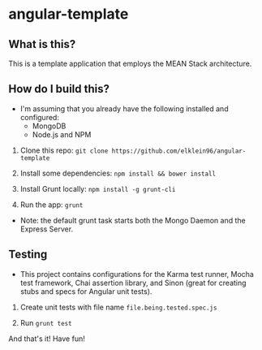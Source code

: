 # angular-template

## What is this?

This is a template application that employs the MEAN Stack architecture. 

## How do I build this?

  - I'm assuming that you already have the following installed and configured:
  	- MongoDB
  	- Node.js and NPM

1. Clone this repo: `git clone https://github.com/elklein96/angular-template`

2. Install some dependencies: `npm install && bower install`

3. Install Grunt locally: `npm install -g grunt-cli`

4. Run the app: `grunt`
  
  - Note: the default grunt task starts both the Mongo Daemon and the Express Server.

## Testing

  - This project contains configurations for the Karma test runner, Mocha test framework, Chai assertion library, and Sinon (great for creating stubs and specs for Angular unit tests).

1. Create unit tests with file name `file.being.tested.spec.js`

2. Run `grunt test`

And that's it! Have fun!